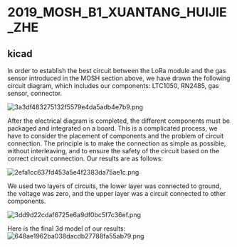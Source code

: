 # 2019_MOSH_B1_XUANTANG_HUIJIE_ZHE

## kicad

In order to establish the best circuit between the LoRa module and the gas sensor introduced in the MOSH section above, we have drawn the following circuit diagram, which includes our components: LTC1050, RN2485, gas sensor, connector.

![3a3df483275132f5579e4da5adb4e7b9.png](evernotecid://B281D0BB-C3E9-43F0-91ED-C0D178966DA6/appyinxiangcom/26221976/ENResource/p5)

After the electrical diagram is completed, the different components must be packaged and integrated on a board. This is a complicated process, we have to consider the placement of components and the problem of circuit connection. The principle is to make the connection as simple as possible, without interleaving, and to ensure the safety of the circuit based on the correct circuit connection. Our results are as follows:

![2efa1cc637fd453a5e4f2383da75ae1c.png](evernotecid://B281D0BB-C3E9-43F0-91ED-C0D178966DA6/appyinxiangcom/26221976/ENResource/p7)

We used two layers of circuits, the lower layer was connected to ground, the voltage was zero, and the upper layer was a circuit connected to other components.

![3dd9d22cdaf6725e6a9df0bc5f7c36ef.png](evernotecid://B281D0BB-C3E9-43F0-91ED-C0D178966DA6/appyinxiangcom/26221976/ENResource/p8)

Here is the final 3d model of our results:
![648ae1962ba038dacdb27788fa55ab79.png](evernotecid://B281D0BB-C3E9-43F0-91ED-C0D178966DA6/appyinxiangcom/26221976/ENResource/p9)

